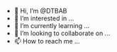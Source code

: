 - 👋 Hi, I’m @DTBAB
- 👀 I’m interested in ...
- 🌱 I’m currently learning ...
- 💞️ I’m looking to collaborate on ...
- 📫 How to reach me ...

<!---
DTBAB/DTBAB is a ✨ special ✨ repository because its `README.md` (this file) appears on your GitHub profile.
You can click the Preview link to take a look at your changes.
--->
